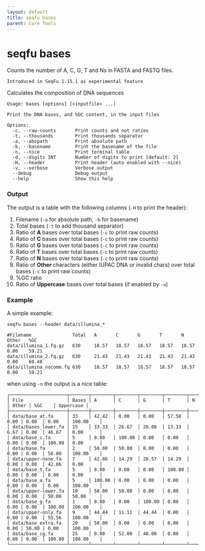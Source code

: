 ```yaml
---
layout: default
title: seqfu bases
parent: Core Tools
---
```


# seqfu bases

Counts the number of A, C, G, T and Ns in FASTA and FASTQ files.

```note
Introduced in SeqFu 1.15.1 as experimental feature
```

Calculates the composition of DNA sequences

```text
Usage: bases [options] [<inputfile> ...]

Print the DNA bases, and %GC content, in the input files

Options:
  -c, --raw-counts       Print counts and not ratios
  -t, --thousands        Print thousands separator
  -a, --abspath          Print absolute path 
  -b, --basename         Print the basename of the file
  -n, --nice             Print terminal table
  -d, --digits INT       Number of digits to print [default: 2]
  -H, --header           Print header (auto enabled with --nice)
  -v, --verbose          Verbose output
  --debug                Debug output
  --help                 Show this help
```

### Output

The output is a table with the following columns (`-H` to print the header):

1. Filename (`-a` for absolute path, `-b` for basename)
2. Total bases (`-t` to add thousand separator)
3. Ratio of **A** bases over total bases (`-c` to print raw counts)
4. Ratio of **C** bases over total bases (`-c` to print raw counts)
5. Ratio of **G** bases over total bases (`-c` to print raw counts)
6. Ratio of **T** bases over total bases (`-c` to print raw counts)
7. Ratio of **N** bases over total bases (`-c` to print raw counts)
8. Ratio of **Other** characters (either IUPAC DNA or invalid chars) over total bases (`-c` to print raw counts)
9. %GC ratio
10. Ratio of **Uppercase** bases over total bases (if enabled by `-u`)

### Example

A simple example:

```text
seqfu bases --header data/illumina_*

#Filename               Total   A       C       G       T       N       Other   %GC
data/illumina_1.fq.gz   630     18.57   18.57   18.57   18.57   18.57   0.00    59.21
data/illumina_2.fq.gz   630     21.43   21.43   21.43   21.43   21.43   0.00    60.48
data/illumina_nocomm.fq 630     18.57   18.57   18.57   18.57   18.57   0.00    59.21
```

when using `-n` the output is a nice table:

```text
┌─────────────────────┬───────┬────────┬────────┬────────┬────────┬──────┬───────┬────────┬───────────┐
│ File                │ Bases │ A      │ C      │ G      │ T      │ N    │ Other │ %GC    │ Uppercase │
├─────────────────────┼───────┼────────┼────────┼────────┼────────┼──────┼───────┼────────┼───────────┤
│ data/base_at.fa     │ 33    │ 42.42  │ 0.00   │ 0.00   │ 57.58  │ 0.00 │ 0.00  │ 0.00   │ 100.00    │
│ data/bases_lower.fa │ 15    │ 33.33  │ 26.67  │ 20.00  │ 13.33  │ 6.67 │ 0.00  │ 46.67  │ 0.00      │
│ data/base_c.fa      │ 5     │ 0.00   │ 100.00 │ 0.00   │ 0.00   │ 0.00 │ 0.00  │ 100.00 │ 0.00      │
│ data/base.fa        │ 2     │ 50.00  │ 50.00  │ 0.00   │ 0.00   │ 0.00 │ 0.00  │ 50.00  │ 100.00    │
│ data/upper-none.fa  │ 7     │ 42.86  │ 14.29  │ 28.57  │ 14.29  │ 0.00 │ 0.00  │ 42.86  │ 0.00      │
│ data/base_t.fa      │ 5     │ 0.00   │ 0.00   │ 0.00   │ 100.00 │ 0.00 │ 0.00  │ 0.00   │ 0.00      │
│ data/base_a.fa      │ 5     │ 100.00 │ 0.00   │ 0.00   │ 0.00   │ 0.00 │ 0.00  │ 0.00   │ 100.00    │
│ data/upper-lower.fa │ 10    │ 50.00  │ 50.00  │ 0.00   │ 0.00   │ 0.00 │ 0.00  │ 50.00  │ 50.00     │
│ data/base_g.fa      │ 1     │ 0.00   │ 0.00   │ 100.00 │ 0.00   │ 0.00 │ 0.00  │ 100.00 │ 100.00    │
│ data/upper-only.fa  │ 9     │ 44.44  │ 11.11  │ 44.44  │ 0.00   │ 0.00 │ 0.00  │ 55.56  │ 100.00    │
│ data/base_extra.fa  │ 20    │ 50.00  │ 0.00   │ 0.00   │ 0.00   │ 0.00 │ 50.00 │ 0.00   │ 100.00    │
│ data/base_cg.fa     │ 25    │ 0.00   │ 52.00  │ 48.00  │ 0.00   │ 0.00 │ 0.00  │ 100.00 │ 100.00    │
└─────────────────────┴───────┴────────┴────────┴────────┴────────┴──────┴───────┴────────┴───────────┘
```

